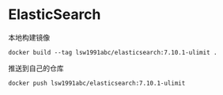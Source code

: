 # ElasticSearch

本地构建镜像

```shell
docker build --tag lsw1991abc/elasticsearch:7.10.1-ulimit .
```

推送到自己的仓库

```shell
docker push lsw1991abc/elasticsearch:7.10.1-ulimit
```
